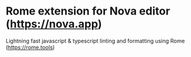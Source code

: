 # Rome extension for Nova editor (https://nova.app)

Lightning fast javascript & typescript linting and formatting using Rome (https://rome.tools)